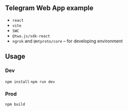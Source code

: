 ## Telegram Web App example

- `react`
- `vite`
- `SWC`
- `@twa.js/sdk-react`
- `ngrok` and `@mtproto/core` – for developing environment

## Usage
### Dev
`npm install`
`npm run dev`

### Prod
`npm build`
